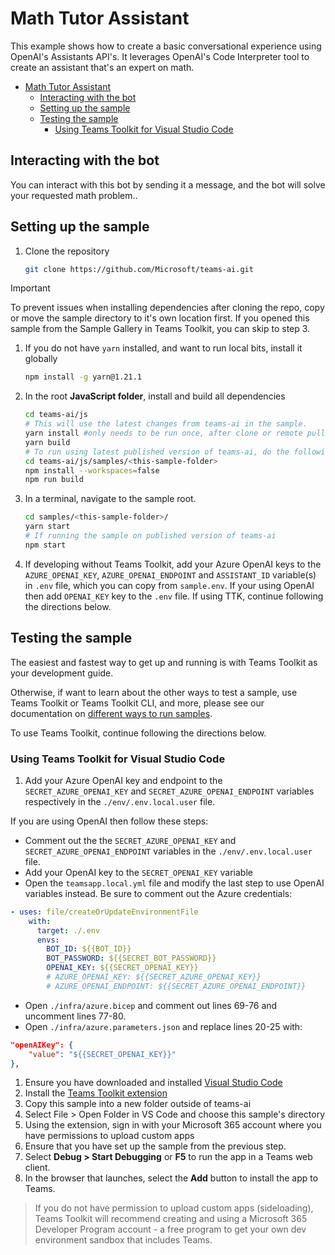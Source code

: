 # Math Tutor Assistant

This example shows how to create a basic conversational experience using OpenAI's Assistants API's. It leverages OpenAI's Code Interpreter tool to create an assistant that's an expert on math.

<!-- @import "[TOC]" {cmd="toc" depthFrom=1 depthTo=6 orderedList=false} -->

<!-- code_chunk_output -->

- [Math Tutor Assistant](#math-tutor-assistant)
  - [Interacting with the bot](#interacting-with-the-bot)
  - [Setting up the sample](#setting-up-the-sample)
  - [Testing the sample](#testing-the-sample)
    - [Using Teams Toolkit for Visual Studio Code](#using-teams-toolkit-for-visual-studio-code)

<!-- /code_chunk_output -->

## Interacting with the bot

You can interact with this bot by sending it a message, and the bot will solve your requested math problem..

## Setting up the sample

1. Clone the repository

    ```bash
    git clone https://github.com/Microsoft/teams-ai.git
    ```

> [!IMPORTANT]
> To prevent issues when installing dependencies after cloning the repo, copy or move the sample directory to it's own location first.
> If you opened this sample from the Sample Gallery in Teams Toolkit, you can skip to step 3.

1. If you do not have `yarn` installed, and want to run local bits, install it globally

    ```bash
    npm install -g yarn@1.21.1
    ```

1. In the root **JavaScript folder**, install and build all dependencies

    ```bash
    cd teams-ai/js
    # This will use the latest changes from teams-ai in the sample.
    yarn install #only needs to be run once, after clone or remote pull
    yarn build
    # To run using latest published version of teams-ai, do the following instead:
    cd teams-ai/js/samples/<this-sample-folder>
    npm install --workspaces=false
    npm run build
    ```

1. In a terminal, navigate to the sample root.

    ```bash
    cd samples/<this-sample-folder>/
    yarn start
    # If running the sample on published version of teams-ai
    npm start
    ```

1. If developing without Teams Toolkit, add your Azure OpenAI keys to the `AZURE_OPENAI_KEY`, `AZURE_OPENAI_ENDPOINT` and `ASSISTANT_ID` variable(s) in `.env` file, which you can copy from `sample.env`. If your using OpenAI then add `OPENAI_KEY` key to the `.env` file. If using TTK, continue following the directions below.

## Testing the sample

The easiest and fastest way to get up and running is with Teams Toolkit as your development guide.

Otherwise, if want to learn about the other ways to test a sample, use Teams Toolkit or Teams Toolkit CLI, and more, please see our documentation on [different ways to run samples](https://github.com/microsoft/teams-ai/tree/main/getting-started/OTHER#different-ways-to-run-the-samples).

To use Teams Toolkit, continue following the directions below.

### Using Teams Toolkit for Visual Studio Code

1. Add your Azure OpenAI key and endpoint to the `SECRET_AZURE_OPENAI_KEY` and `SECRET_AZURE_OPENAI_ENDPOINT` variables respectively in the `./env/.env.local.user` file.

If you are using OpenAI then follow these steps:

-   Comment out the the `SECRET_AZURE_OPENAI_KEY` and `SECRET_AZURE_OPENAI_ENDPOINT` variables in the `./env/.env.local.user` file.
-   Add your OpenAI key to the `SECRET_OPENAI_KEY` variable
-   Open the `teamsapp.local.yml` file and modify the last step to use OpenAI variables instead. Be sure to comment out the Azure credentials:

```yml
- uses: file/createOrUpdateEnvironmentFile
    with:
      target: ./.env
      envs:
        BOT_ID: ${{BOT_ID}}
        BOT_PASSWORD: ${{SECRET_BOT_PASSWORD}}
        OPENAI_KEY: ${{SECRET_OPENAI_KEY}}
        # AZURE_OPENAI_KEY: ${{SECRET_AZURE_OPENAI_KEY}}
        # AZURE_OPENAI_ENDPOINT: ${{SECRET_AZURE_OPENAI_ENDPOINT}}
```

-   Open `./infra/azure.bicep` and comment out lines 69-76 and uncomment lines 77-80.
-   Open `./infra/azure.parameters.json` and replace lines 20-25 with:

```json
"openAIKey": {
    "value": "${{SECRET_OPENAI_KEY}}"
},
```

1. Ensure you have downloaded and installed [Visual Studio Code](https://code.visualstudio.com/docs/setup/setup-overview)
2. Install the [Teams Toolkit extension](https://marketplace.visualstudio.com/items?itemName=TeamsDevApp.ms-teams-vscode-extension)
3. Copy this sample into a new folder outside of teams-ai
4. Select File > Open Folder in VS Code and choose this sample's directory
5. Using the extension, sign in with your Microsoft 365 account where you have permissions to upload custom apps
6. Ensure that you have set up the sample from the previous step.
7. Select **Debug > Start Debugging** or **F5** to run the app in a Teams web client.
8. In the browser that launches, select the **Add** button to install the app to Teams.

> If you do not have permission to upload custom apps (sideloading), Teams Toolkit will recommend creating and using a Microsoft 365 Developer Program account - a free program to get your own dev environment sandbox that includes Teams.
